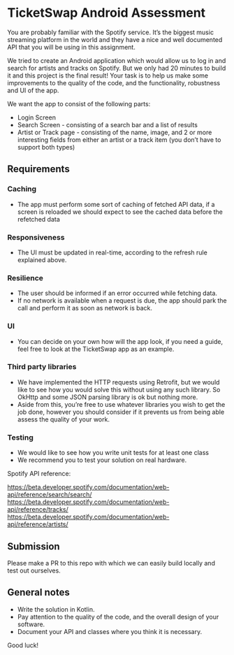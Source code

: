 # TicketSwap Android Assessment
You are probably familiar with the Spotify service. It’s the biggest music streaming platform in the world and they have a nice and well documented API that you will be using in this assignment.

We tried to create an Android application which would allow us to log in and search for artists and tracks on Spotify. But we only had 20 minutes to build it and this project is the final result! Your task is to help us make some improvements to the quality of the code, and the functionality, robustness and UI of the app.

We want the app to consist of the following parts:

- Login Screen
- Search Screen - consisting of a search bar and a list of results
- Artist or Track page - consisting of the name, image, and 2 or more interesting fields from either an artist or a track item (you don’t have to support both types)


## Requirements

### Caching
- The app must perform some sort of caching of fetched API data, if a screen is reloaded we should expect to see the cached data before the refetched data

### Responsiveness
- The UI must be updated in real-time, according to the refresh rule explained above.

### Resilience
- The user should be informed if an error occurred while fetching data.
- If no network is available when a request is due, the app should park the call and perform it as soon as network is back.

### UI
- You can decide on your own how will the app look, if you need a guide, feel free to look at the TicketSwap app as an example.

### Third party libraries
- We have implemented the HTTP requests using Retrofit, but we would like to see how you would solve this without using any such library. So OkHttp and some JSON parsing library is ok but nothing more.
- Aside from this, you’re free to use whatever libraries you wish to get the job done, however you should consider if it prevents us from being able assess the quality of your work.

### Testing
- We would like to see how you write unit tests for at least one class
- We recommend you to test your solution on real hardware.

Spotify API reference:

https://beta.developer.spotify.com/documentation/web-api/reference/search/search/
https://beta.developer.spotify.com/documentation/web-api/reference/tracks/
https://beta.developer.spotify.com/documentation/web-api/reference/artists/

## Submission
Please make a PR to this repo with which we can easily build locally and test out ourselves.

## General notes
- Write the solution in Kotlin.
- Pay attention to the quality of the code, and the overall design of your software.
- Document your API and classes where you think it is necessary.

Good luck!
